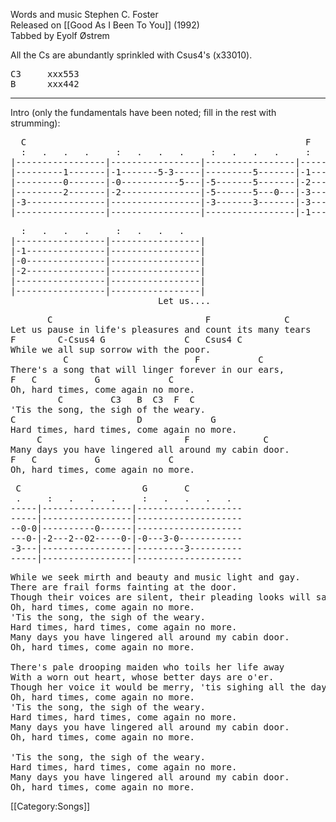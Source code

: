 Words and music Stephen C. Foster<br>
Released on [[Good As I Been To You]] (1992)<br>
Tabbed by Eyolf Østrem

All the Cs are abundantly sprinkled with Csus4's (x33010).

<pre class="chords">
C3     xxx553
B      xxx442
</pre>

----
Intro (only the fundamentals have been noted; fill in the rest with strumming):

<pre class="tab">
  C                                                     F             C
  :   .   .   .     :   .   .   .     :   .   .   .     :   .   .   .
|-----------------|-----------------|-----------------|-----------------|
|---------1-------|-1-------5-3-----|---------5-------|-1---------------|
|---------0-------|-0-----------5---|-5-------5-------|-2---------------|
|---------2-------|-2---------------|-5-------5---0---|-3---------------|
|-3---------------|-----------------|-3-------3-------|-3-------------3-|
|-----------------|-----------------|-----------------|-1---------------|
</pre>
<pre class="tab">
  :   .   .   .     :   .   .   .
|-----------------|-----------------|
|-1---------------|-----------------|
|-0---------------|-----------------|
|-2---------------|-----------------|
|-----------------|-----------------|
|-----------------|-----------------|
                            Let us....
</pre>

<pre class="verse">
       C                             F              C
Let us pause in life's pleasures and count its many tears
F        C-Csus4 G               C   Csus4 C
While we all sup sorrow with the poor.
          C                        F           C
There's a song that will linger forever in our ears,
F   C           G             C
Oh, hard times, come again no more.
         C         C3   B  C3  F  C
'Tis the song, the sigh of the weary.
C                       D             G
Hard times, hard times, come again no more.
     C                           F              C
Many days you have lingered all around my cabin door.
F   C           G             C
Oh, hard times, come again no more.
</pre>
<pre class="tab">
 C                       G       C
 .     :   .   .   .     :   .   .   .   .
-----|-----------------|--------------------
-----|-----------------|--------------------
--0-0|----------0------|--------------------
---0-|-2---2--02-----0-|-0---3-0------------
-3---|-----------------|---------3----------
-----|-----------------|--------------------
</pre>

<pre class="verse">
While we seek mirth and beauty and music light and gay.
There are frail forms fainting at the door.
Though their voices are silent, their pleading looks will say.
Oh, hard times, come again no more.
'Tis the song, the sigh of the weary.
Hard times, hard times, come again no more.
Many days you have lingered all around my cabin door.
Oh, hard times, come again no more.

There's pale drooping maiden who toils her life away
With a worn out heart, whose better days are o'er.
Though her voice it would be merry, 'tis sighing all the day,
Oh, hard times, come again no more.
'Tis the song, the sigh of the weary.
Hard times, hard times, come again no more.
Many days you have lingered all around my cabin door.
Oh, hard times, come again no more.

'Tis the song, the sigh of the weary.
Hard times, hard times, come again no more.
Many days you have lingered all around my cabin door.
Oh, hard times, come again no more.
</pre>

[[Category:Songs]]